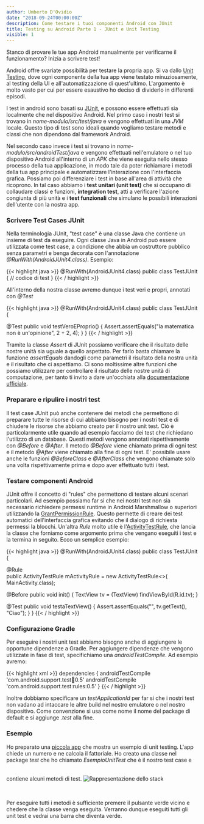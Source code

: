 ```yaml
---
author: Umberto D'Ovidio
date: "2018-09-24T00:00:00Z"
description: Come testare i tuoi componenti Android con JUnit
title: Testing su Android Parte 1 - JUnit e Unit Testing
visible: 1
---
```


Stanco di provare le tue app Android manualmente per verificarne il funzionamento? Inizia a scrivere test!
<!--more-->

Android offre svariate possibilità per testare la propria app. Si va dallo [Unit Testing](), dove ogni componente della tua app viene testato minuziosamente, al testing della UI e all'automatizzazione di quest'ultimo. L'argomento è molto vasto per cui per essere esaustivo ho deciso di dividerlo in differenti episodi.

I test in android sono basati su [JUnit](http://junit.org/junit4/), e possono essere effettuati sia localmente che nel dispositivo Android. 
Nel primo caso i nostri test si trovano in *nome-modulo/src/test/java* e vengono effettuati in una *JVM* locale. Questo tipo di test sono ideali quando vogliamo testare metodi e classi che non dipendono dal framework Android. 

Nel secondo caso invece i test si trovano in *nome-modulo/src/androidTest/java* e vengono effettuati nell'emulatore o nel tuo dispositivo Android all'interno di un *APK* che viene eseguita nello stesso processo della tua applicazione, in modo tale da poter richiamare i metodi della tua app principale e automatizzare l'interazione con l'interfaccia grafica. 
Possiamo poi differenziare i test in base all'area di attività che ricoprono. In tal caso abbiamo i **test unitari (unit test)** che si occupano di collaudare classi e funzioni, **integration test**, atti a verificare l'azione congiunta di più unità e i **test funzionali** che simulano le possibili interazioni dell'utente con la nostra app. 

### Scrivere Test Cases JUnit

Nella terminologia JUnit, "test case" è una classe Java che contiene un insieme di test da eseguire. Ogni classe Java in Android può essere utilizzata come test case, a condizione che abbia un costruttore pubblico senza parametri e benga decorata con l'annotazione *@RunWith(AndroidJUnit4.class)*.
Esempio:

{{< highlight java >}}
@RunWith(AndroidJUnit4.class) public class TestJUnit {
  // codice di test
}
{{< / highlight >}}

All'interno della nostra classe avremo dunque i test veri e propri, annotati con *@Test*

{{< highlight java >}}
@RunWith(AndroidJUnit4.class) public class TestJUnit {
  
  @Test
  public void testVeroEProprio() {
      Assert.assertEquals("la matematica non è un'opinione", 2 + 2, 4);
  }
}
{{< / highlight >}}

Tramite la classe *Assert* di JUnit possiamo verificare che il risultato delle nostre unità sia uguale a quello aspettato. Per farlo basta chiamare la funzione *assertEquals* dandogli come parametri il risultato della nostra unità e il risultato che ci aspettiamo. Ci sono moltissime altre funzioni che possiamo utilizzare per controllare il risultato delle nostre unità di computazione, per tanto ti invito a dare un'occhiata alla [documentazione ufficiale](https://developer.android.com/reference/junit/framework/Assert.html). 

### Preparare e ripulire i nostri test

Il test case JUnit può anche contenere dei metodi che permettono di preparare tutte le risorse di cui abbiamo bisogno per i nostri test e di chiudere le risorse che abbiamo creato per il nostro unit test. Ciò è particolarmente utile quando ad esempio facciamo dei test che richiedano l'utilizzo di un database. 
Questi metodi vengono annotati rispettivamente con *@Before* e *@After*. Il metodo *@Before* viene chiamato prima di ogni test e il metodo *@After* viene chiamato alla fine di ogni test.
E' possibile usare anche le funzioni *@BeforeClass* e *@AfterClass* che vengono chiamate solo una volta rispettivamente prima e dopo aver effettuato tutti i test. 

### Testare componenti Android

JUnit offre il concetto di "rules" che permettono di testare alcuni scenari particolari. Ad esempio possiamo far si che nei nostri test non sia necessario richiedere permessi runtime in Android Marshmallow o superiori utilizzando la [GrantPermissionRule](https://developer.android.com/reference/android/support/test/rule/GrantPermissionRule.html). Questo permette di creare dei test automatici dell'interfaccia grafica evitando che il dialogo di richiesta permessi la blocchi. 
Un'altra *Rule* molto utile è l'[ActivityTestRule](), che lancia la classe che forniamo come argomento prima che vengano eseguiti i test e la termina in seguito. Ecco un semplice esempio: 

{{< highlight java >}}
@RunWith(AndroidJUnit4.class) public class TestJUnit {
  
  @Rule  
  public ActivityTestRule mActivityRule = new ActivityTestRule<>(
            MainActivity.class);

  @Before
  public void init() {
      TextView tv = (TextView) findViewById(R.id.tv);
  }
  
  @Test
  public void testaTextView() {
      Assert.assertEquals("", tv.getText(), "Ciao");
  }
}
{{< / highlight >}}

### Configurazione Gradle

Per eseguire i nostri unit test abbiamo bisogno anche di aggiungere le opportune dipendenze a Gradle. Per aggiungere dipendenze che vengono utilizzate in fase di test, specifichiamo una *androidTestCompile*. Ad esempio avremo:

{{< highlight xml >}}
  dependencies {
    androidTestCompile 'com.android.support.test:runner:0.5'
    androidTestCompile 'com.android.support.test:rules:0.5'
  }
{{< / highlight >}}

Inoltre dobbiamo specificare un *testApplicationId* per far si che i nostri test non vadano ad intaccare le altre build nel nostro emulatore o nel nostro dispositivo. Come convenzione si usa come nome il nome del package di default e si aggiunge *.test* alla fine. 

### Esempio

Ho preparato una [piccola app](https://github.com/Cyborg101/dovidioTutorials/tree/master/BasicUnitTesting) che mostra un esempio di unit testing. L'app chiede un numero e ne calcola il fattoriale. Ho creato una classe nel package *test* che ho chiamato *EsempioUnitTest* che è il nostro test case e contiene alcuni metodi di test. 
<img src="{{ site.url }}/assets/unit_test_screenshot.png" alt="Rappresentazione dello stack" style="margin: 2rem auto;"/>

Per eseguire tutti i metodi è sufficiente premere il pulsante verde vicino e chedere che la classe venga eseguita. Verranno dunque eseguiti tutti gli unit test e vedrai una barra che diventa verde.